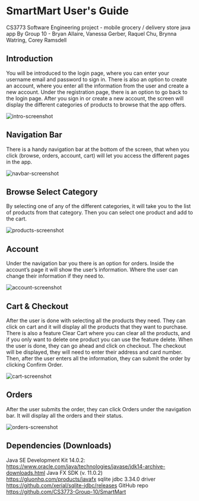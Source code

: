 # SmartMart User's Guide
CS3773 Software Engineering project - mobile grocery / delivery store java app
By Group 10 - Bryan Allaire, Vanessa Gerber, Raquel Chu, Brynna Watring, Corey Ramsdell


## Introduction
You will be introduced to the login page, where you can enter your username email and password to sign in. There is also an option to create an account, where you enter all the information from the user and create a new account. Under the registration page, there is an option to go back to the login page. After you sign in or create a new account, the screen will display the different categories of products to browse that the app offers.

![intro-screenshot](#)


## Navigation Bar
There is a handy navigation bar at the bottom of the screen, that when you click (browse, orders, account, cart) will let you access the different pages in the app.

![navbar-screenshot](#)

## Browse Select Category
By selecting one of any of the different categories, it will take you to the list of products from that category. Then you can select one product and add to the cart.

![products-screenshot](#)

## Account
Under the navigation bar you there is an option for orders. Inside the account’s page it will show the user’s information. Where the user can change their information if they need to.

![account-screenshot](#)

## Cart & Checkout
After the user is done with selecting all the products they need. They can click on cart and it will display all the products that they want to purchase. There is also a feature Clear Cart where you can clear all the products, and if you only want to delete one product you can use the feature delete. When the user is done, they can go ahead and click on checkout. The checkout will be displayed, they will need to enter their address and card number. Then, after the user enters all the information, they can submit the order by clicking Confirm Order.

![cart-screenshot](#)

## Orders
After the user submits the order, they can click Orders under the navigation bar. It will display all the orders and their status.

![orders-screenshot](#)

## Dependencies (Downloads)
Java SE Development Kit 14.0.2:
https://www.oracle.com/java/technologies/javase/jdk14-archive-downloads.html
Java FX SDK (v. 11.0.2)
https://gluonhq.com/products/javafx
sqlite jdbc 3.34.0 driver
https://github.com/xerial/sqlite-jdbc/releases
GitHub repo
https://github.com/CS3773-Group-10/SmartMart



